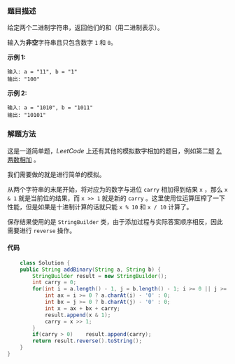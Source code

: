 ### 题目描述

给定两个二进制字符串，返回他们的和（用二进制表示）。

输入为**非空**字符串且只包含数字 `1` 和 `0`。

**示例 1:**

```
输入: a = "11", b = "1"
输出: "100"
```

**示例 2:**

```
输入: a = "1010", b = "1011"
输出: "10101"
```

### 解题方法

这是一道简单题，*LeetCode* 上还有其他的模拟数字相加的题目，例如第二题 [2. 两数相加](https://leetcode-cn.com/problems/add-two-numbers/) 。

我们需要做的就是进行简单的模拟。

从两个字符串的末尾开始，将对应为的数字与进位 `carry` 相加得到结果 `x` ，那么 `x & 1` 就是当前位的结果，而 `x >> 1` 就是新的 `carry` 。这里使用位运算压榨了一下性能，但是如果是十进制计算的话就只能 `x % 10` 和 `x / 10` 计算了。

保存结果使用的是 `StringBuilder` 类，由于添加过程与实际答案顺序相反，因此需要进行 `reverse` 操作。

#### 代码

```java
	class Solution {
    public String addBinary(String a, String b) {
        StringBuilder result = new StringBuilder();
        int carry = 0;
        for(int i = a.length() - 1, j = b.length() - 1; i >= 0 || j >= 0; i--, j--){
            int ax = i >= 0 ? a.charAt(i) - '0' : 0;
            int bx = j >= 0 ? b.charAt(j) - '0' : 0;
            int x = ax + bx + carry;
            result.append(x & 1);
            carry = x >> 1;
        }
        if(carry > 0)    result.append(carry);
        return result.reverse().toString();
    }
}
```


